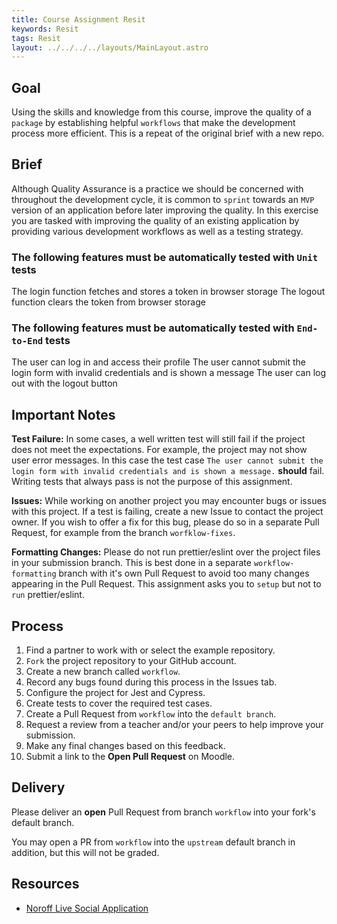 ```yaml
---
title: Course Assignment Resit
keywords: Resit
tags: Resit
layout: ../../../../layouts/MainLayout.astro
---
```


## Goal

Using the skills and knowledge from this course, improve the quality of a `package` by establishing helpful `workflows` that make the development process more efficient. This is a repeat of the original brief with a new repo.

## Brief

Although Quality Assurance is a practice we should be concerned with throughout the development cycle, it is common to `sprint` towards an `MVP` version of an application before later improving the quality. In this exercise you are tasked with improving the quality of an existing application by providing various development workflows as well as a testing strategy.

### The following features must be automatically tested with `Unit` tests

<assignment-guideline group="Unit Testing" points="1">The login function fetches and stores a token in browser storage</assignment-guideline>
<assignment-guideline group="Unit Testing" points="1">The logout function clears the token from browser storage</assignment-guideline>

### The following features must be automatically tested with `End-to-End` tests

<assignment-guideline group="E2E Testing" points="1">The user can log in and access their profile</assignment-guideline>
<assignment-guideline group="E2E Testing" points="1">The user cannot submit the login form with invalid credentials and is shown a message</assignment-guideline>
<assignment-guideline group="E2E Testing" points="1">The user can log out with the logout button</assignment-guideline>

## Important Notes

**Test Failure:** In some cases, a well written test will still fail if the project does not meet the expectations. For example, the project may not show user error messages. In this case the test case `The user cannot submit the login form with invalid credentials and is shown a message.` **should** fail. Writing tests that always pass is not the purpose of this assignment.

**Issues:** While working on another project you may encounter bugs or issues with this project. If a test is failing, create a new Issue to contact the project owner. If you wish to offer a fix for this bug, please do so in a separate Pull Request, for example from the branch `worfklow-fixes`.

**Formatting Changes:** Please do not run prettier/eslint over the project files in your submission branch. This is best done in a separate `workflow-formatting` branch with it's own Pull Request to avoid too many changes appearing in the Pull Request. This assignment asks you to `setup` but not to `run` prettier/eslint.

## Process

1. Find a partner to work with or select the example repository.
2. `Fork` the project repository to your GitHub account.
3. Create a new branch called `workflow`.
4. Record any bugs found during this process in the Issues tab.
5. Configure the project for Jest and Cypress.
6. Create tests to cover the required test cases.
7. Create a Pull Request from `workflow` into the `default branch`.
8. Request a review from a teacher and/or your peers to help improve your submission.
9. Make any final changes based on this feedback.
10. Submit a link to the **Open Pull Request** on Moodle.

## Delivery

Please deliver an **open** Pull Request from branch `workflow` into your fork's default branch.

You may open a PR from `workflow` into the `upstream` default branch in addition, but this will not be graded.

## Resources

- [Noroff Live Social Application](https://github.com/NoroffFEU/live-social)

